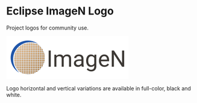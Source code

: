 # Eclipse ImageN Logo

Project logos for community use.

![](imagen-horizontal-logo-small.png)

Logo horizontal and vertical variations are available in full-color, black and white.